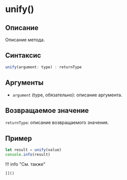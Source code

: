 # unify()

## Описание
Описание метода.

## Синтаксис
```javascript
unify(argument: type) : returnType
```

## Аргументы
- `argument` (type, обязательно): описание аргумента.

## Возвращаемое значение
`returnType`: описание возвращаемого значения.

## Пример
```javascript linenums="1"
let result = unify(value)
console.info(result)
```

!!! info "См. также"

    []()

